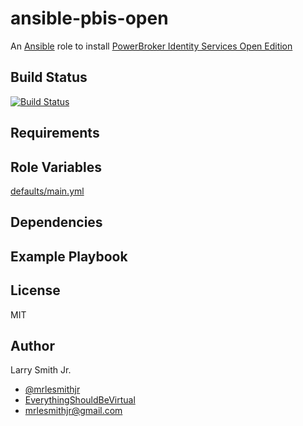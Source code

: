 # ansible-pbis-open

An [Ansible](https://www.ansible.com) role to install [PowerBroker Identity Services Open Edition](https://github.com/BeyondTrust/pbis-open/wiki)

## Build Status

[![Build Status](https://travis-ci.org/mrlesmithjr/ansible-pbis-open.svg?branch=master)](https://travis-ci.org/mrlesmithjr/ansible-pbis-open)

## Requirements

## Role Variables

[defaults/main.yml](defaults/main.yml)

## Dependencies

## Example Playbook

## License

MIT

## Author

Larry Smith Jr.

- [@mrlesmithjr](https://www.twitter.com/mrlesmithjr)
- [EverythingShouldBeVirtual](http://everythingshouldbevirtual.com)
- [mrlesmithjr@gmail.com](mailto:mrlesmithjr@gmail.com)
